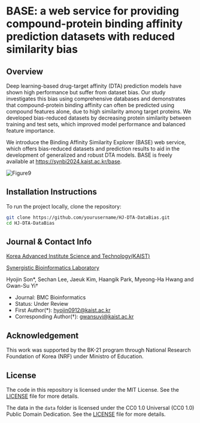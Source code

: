 # BASE: a web service for providing compound-protein binding affinity prediction datasets with reduced similarity bias

## Overview
Deep learning-based drug-target affinity (DTA) prediction models have shown high performance but suffer from dataset bias. Our study investigates this bias using comprehensive databases and demonstrates that compound-protein binding affinity can often be predicted using compound features alone, due to high similarity among target proteins. We developed bias-reduced datasets by decreasing protein similarity between training and test sets, which improved model performance and balanced feature importance.

We introduce the Binding Affinity Similarity Explorer (BASE) web service, which offers bias-reduced datasets and prediction results to aid in the development of generalized and robust DTA models. BASE is freely available at https://synbi2024.kaist.ac.kr/base.

![Figure9](https://github.com/user-attachments/assets/18336449-4f46-4ffd-9164-b80008e92d5a)

## Installation Instructions
To run the project locally, clone the repository:
   ```bash
   git clone https://github.com/yourusername/HJ-DTA-DataBias.git
   cd HJ-DTA-DataBias
   ```

## Journal & Contact Info
[Korea Advanced Institute Science and Technology(KAIST)](https://kaist.ac.kr/en/)

[Synergistic Bioinformatics Laboratory](https://synbi.kaist.ac.kr/)

Hyojin Son*, Sechan Lee, Jaeuk Kim, Haangik Park, Myeong-Ha Hwang and Gwan-Su Yi†
- Journal: BMC Bioinformatics
- Status: Under Review
- First Author(*): hyojin0912@kaist.ac.kr
- Corresponding Author(†): gwansuyi@kaist.ac.kr

## Acknowledgement
This work was supported by the BK-21 program through National Research Foundation of Korea (NRF) under Ministro of Education.

## License
The code in this repository is licensed under the MIT License. See the [LICENSE](./LICENSE) file for more details.

The data in the `data` folder is licensed under the CC0 1.0 Universal (CC0 1.0) Public Domain Dedication. See the [LICENSE](./LICENSE) file for more details.
